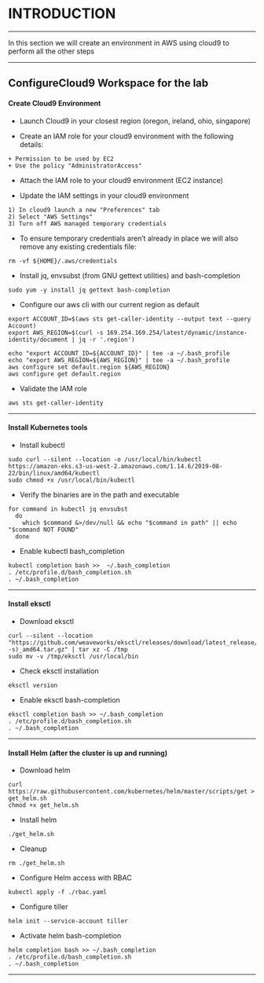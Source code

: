 # INTRODUCTION
---

In this section we will create an environment in AWS using cloud9 to perform all the other steps

---

## ConfigureCloud9 Workspace for the lab

#### Create Cloud9 Environment

 - Launch Cloud9 in your closest region (oregon, ireland, ohio, singapore)

 - Create an IAM role for your cloud9 environment with the following details:
```
+ Permission to be used by EC2
+ Use the policy "AdministratorAccess"
```

 - Attach the IAM role to your cloud9 environment (EC2 instance)

 - Update the IAM settings in your cloud9 environment
```
1) In cloud9 launch a new "Preferences" tab
2) Select "AWS Settings"
3) Turn off AWS managed temporary credentials
```

 - To ensure temporary credentials aren’t already in place we will also remove any existing credentials file:
```
rm -vf ${HOME}/.aws/credentials
```

 - Install jq, envsubst (from GNU gettext utilities) and bash-completion
 ```
 sudo yum -y install jq gettext bash-completion
 ```

 - Configure our aws cli with our current region as default
```
export ACCOUNT_ID=$(aws sts get-caller-identity --output text --query Account)
export AWS_REGION=$(curl -s 169.254.169.254/latest/dynamic/instance-identity/document | jq -r '.region')

echo "export ACCOUNT_ID=${ACCOUNT_ID}" | tee -a ~/.bash_profile
echo "export AWS_REGION=${AWS_REGION}" | tee -a ~/.bash_profile
aws configure set default.region ${AWS_REGION}
aws configure get default.region
```

 - Validate the IAM role
```
aws sts get-caller-identity
```

---

#### Install Kubernetes tools

 - Install kubectl
```
sudo curl --silent --location -o /usr/local/bin/kubectl https://amazon-eks.s3-us-west-2.amazonaws.com/1.14.6/2019-08-22/bin/linux/amd64/kubectl
sudo chmod +x /usr/local/bin/kubectl
```

 - Verify the binaries are in the path and executable
```
for command in kubectl jq envsubst
  do
    which $command &>/dev/null && echo "$command in path" || echo "$command NOT FOUND"
  done
```

- Enable kubectl bash_completion
```
kubectl completion bash >>  ~/.bash_completion
. /etc/profile.d/bash_completion.sh
. ~/.bash_completion
```

---

#### Install eksctl

 - Download eksctl 
```
curl --silent --location "https://github.com/weaveworks/eksctl/releases/download/latest_release/eksctl_$(uname -s)_amd64.tar.gz" | tar xz -C /tmp
sudo mv -v /tmp/eksctl /usr/local/bin
```

 - Check eksctl installation
```
eksctl version
```

 - Enable eksctl bash-completion
```
eksctl completion bash >> ~/.bash_completion
. /etc/profile.d/bash_completion.sh
. ~/.bash_completion
```

---

#### Install Helm (after the cluster is up and running)

 - Download helm
```
curl https://raw.githubusercontent.com/kubernetes/helm/master/scripts/get > get_helm.sh
chmod +x get_helm.sh
```

 - Install helm
```
./get_helm.sh
```

 - Cleanup
```
rm ./get_helm.sh
```

 - Configure Helm access with RBAC
```
kubectl apply -f ./rbac.yaml
```

 - Configure tiller
```
helm init --service-account tiller
```

 - Activate helm bash-completion
```
helm completion bash >> ~/.bash_completion
. /etc/profile.d/bash_completion.sh
. ~/.bash_completion
```

---
